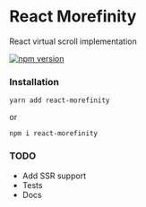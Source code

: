 # React Morefinity

React virtual scroll implementation

[![npm version](https://img.shields.io/npm/v/react-morefinity.svg?style=flat-square)](https://www.npmjs.com/package/@1px.one/react-hooks)

### Installation
    yarn add react-morefinity
    
  or
    
    npm i react-morefinity

### TODO
* Add SSR support
* Tests
* Docs
